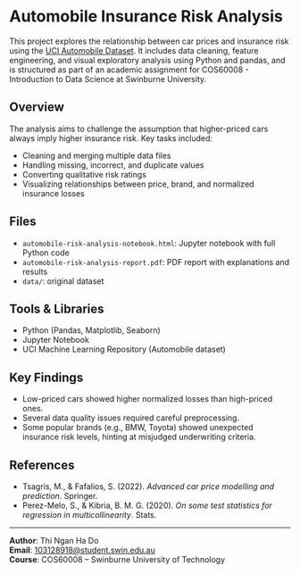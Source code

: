 # Automobile Insurance Risk Analysis

This project explores the relationship between car prices and insurance risk using the [UCI Automobile Dataset](https://archive.ics.uci.edu/dataset/10/automobile). It includes data cleaning, feature engineering, and visual exploratory analysis using Python and pandas, and is structured as part of an academic assignment for COS60008 - Introduction to Data Science at Swinburne University.

## Overview

The analysis aims to challenge the assumption that higher-priced cars always imply higher insurance risk. Key tasks included:
- Cleaning and merging multiple data files
- Handling missing, incorrect, and duplicate values
- Converting qualitative risk ratings
- Visualizing relationships between price, brand, and normalized insurance losses

## Files

- `automobile-risk-analysis-notebook.html`: Jupyter notebook with full Python code
- `automobile-risk-analysis-report.pdf`: PDF report with explanations and results
- `data/`: original dataset

## Tools & Libraries

- Python (Pandas, Matplotlib, Seaborn)
- Jupyter Notebook
- UCI Machine Learning Repository (Automobile dataset)

## Key Findings

- Low-priced cars showed higher normalized losses than high-priced ones.
- Several data quality issues required careful preprocessing.
- Some popular brands (e.g., BMW, Toyota) showed unexpected insurance risk levels, hinting at misjudged underwriting criteria.

## References

- Tsagris, M., & Fafalios, S. (2022). *Advanced car price modelling and prediction*. Springer.
- Perez-Melo, S., & Kibria, B. M. G. (2020). *On some test statistics for regression in multicollinearity*. Stats.

---

**Author**: Thi Ngan Ha Do  
**Email**: 103128918@student.swin.edu.au  
**Course**: COS60008 – Swinburne University of Technology
